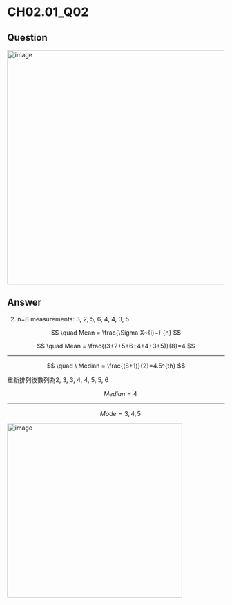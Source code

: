 # CH02.01_Q02
## Question
<img width="543" alt="image" src="https://github.com/user-attachments/assets/31e7f281-1fdd-4a1f-8c94-f0f99c4caa04">

## Answer  
2. n=8 measurements: 3, 2, 5, 6, 4, 4, 3, 5

$$ \quad Mean = \frac{\Sigma X~{i}~} {n} $$

$$ \quad Mean = \frac{(3+2+5+6+4+4+3+5)}{8}=4 $$ 

---

$$ \quad \ Median = \frac{(8+1)}{2}=4.5^{th} $$ 

重新排列後數列為2, 3, 3, 4, 4, 5, 5, 6  

$$ \quad \ Median = 4 $$

---

$$\quad \ Mode = 3,4,5 $$  

<img width="405" alt="image" src="https://github.com/user-attachments/assets/c38a5351-3c0e-4cb7-879c-1188e8eb29f3">




